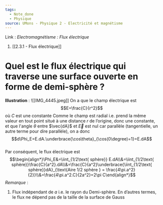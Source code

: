 ```yaml
---
tags:
  - Note_done
  - Physique
source: UMons - Physique 2 - Electricité et magnétisme
---
```


Link :
_Electromagnétisme : Flux électrique_
1. [[2.3.1 - Flux électrique]]

# Quel est le flux électrique qui traverse une surface ouverte en forme de demi-sphère ?
**Illustration** : ![[IMG_4445.jpeg]]
On a que le champ électrique est $$E=\frac{C}{r^2}$$ où $C$ est une constante
Comme le champ est radial i.e. prend la même valeur en tout point situé à une distance $r$ de l’origine, donc une constante, et que l'angle $\theta$ entre $\vec{dA}$ et $\vec{E}$ est nul car parallèle (tangentielle, un autre terme pour dire parallèle), on a donc $$d\Phi_E=E.dA.\underbrace{\cos\theta}_{\cos(0\degree)=1}=E.dA$$
\
Par conséquent, le flux électrique est $$\begin{align*}\Phi_E&=\iint_{1/2\text{ sphère}} E.dA\\&=\iint_{1/2\text{ sphère}}\frac{C}{a^2}.dA\\&=\frac{C}{a^2}\underbrace{\iint_{1/2\text{ sphère}}dA}_{\text{Aire 1/2 sphère } = \frac{4\pi.a^2}{2}}\\&=\frac{4\pi.a^2.C}{2a^2}=2\pi C\end{align*}$$
_Remarque_ :
1. Flux indépendant de $a$ i.e. le rayon du Demi-sphère. En d’autres termes, le flux ne dépend pas de la taille de la surface de Gauss